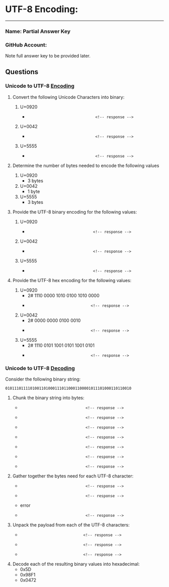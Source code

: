 # UTF-8 Encoding:
---
### Name:  Partial Answer Key            <!-- response -->
### GitHub Account:                      <!-- response -->

Note full answer key to be provided later.


## Questions

### Unicode to UTF-8 [Encoding](encode_utf.md)
1. Convert the following Unicode Characters into binary:
   1. U+0920
      -                                   <!-- response -->
   1. U+0042
      -                                   <!-- response -->
   1. U+5555
      -                                   <!-- response -->

1. Determine the number of bytes needed to encode the following values
   1. U+0920
      - 3 bytes                           <!-- response -->
   1. U+0042
      - 1 byte                            <!-- response -->
   1. U+5555
      - 3 bytes                           <!-- response -->

1. Provide the UTF-8 binary encoding for the following values:
   1. U+0920
      -                                  <!-- response -->
   1. U+0042
      -                                  <!-- response -->
   1. U+5555
      -                                  <!-- response -->

1. Provide the UTF-8 hex encoding for the following values:
   1. U+0920
      - 2# 1110 0000  1010 0100  1010 0000
      -                                 <!-- response -->
   1. U+0042
      - 2# 0000 0000 0100 0010 
      -                                 <!-- response -->
   1. U+5555
      - 2# 1110 0101 1001 0101 1001 0101  
      -                                 <!-- response -->

### Unicode to UTF-8 [Decoding](decode_utf.md)

Consider the following binary string:
```
01011101111010011010001110110001100001011101000110110010
```

1. Chunk the binary string into bytes:
   -                                  <!-- response -->
   -                                  <!-- response -->
   -                                  <!-- response -->
   -                                  <!-- response -->
   -                                  <!-- response -->
   -                                  <!-- response -->
   -                                  <!-- response -->

1. Gather together the bytes need for each UTF-8 character:
   -                                  <!-- response -->
   -                                  <!-- response -->
   - error                            <!-- response -->
   -                                  <!-- response -->

1. Unpack the payload from each of the UTF-8 characters:
   -                                 <!-- response -->
   -                                 <!-- response -->
   -                                 <!-- response -->

1. Decode each of the resulting binary values into hexadecimal:
   - 0x5D    <!-- response -->
   - 0x98F1  <!-- response -->
   - 0x0472  <!-- response -->




